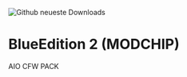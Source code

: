 ![Github neueste Downloads](https://img.shields.io/github/downloads/glitched-nx/Blue_Edition_2__MODCHIP/total.svg)

# BlueEdition 2 (MODCHIP)

AIO CFW PACK 
